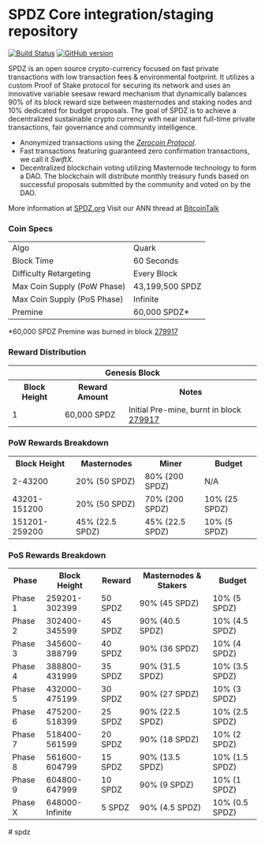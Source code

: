 SPDZ Core integration/staging repository
=====================================

[![Build Status](https://travis-ci.org/SPDZ-Project/SPDZ.svg?branch=master)](https://travis-ci.org/SPDZ-Project/SPDZ) [![GitHub version](https://badge.fury.io/gh/SPDZ-Project%2FSPDZ.svg)](https://badge.fury.io/gh/SPDZ-Project%2FSPDZ)

SPDZ is an open source crypto-currency focused on fast private transactions with low transaction fees & environmental footprint.  It utilizes a custom Proof of Stake protocol for securing its network and uses an innovative variable seesaw reward mechanism that dynamically balances 90% of its block reward size between masternodes and staking nodes and 10% dedicated for budget proposals. The goal of SPDZ is to achieve a decentralized sustainable crypto currency with near instant full-time private transactions, fair governance and community intelligence.
- Anonymized transactions using the [_Zerocoin Protocol_](http://www.SPDZ.org/zSPDZ).
- Fast transactions featuring guaranteed zero confirmation transactions, we call it _SwiftX_.
- Decentralized blockchain voting utilizing Masternode technology to form a DAO. The blockchain will distribute monthly treasury funds based on successful proposals submitted by the community and voted on by the DAO.

More information at [SPDZ.org](http://www.SPDZ.org) Visit our ANN thread at [BitcoinTalk](http://www.bitcointalk.org/index.php?topic=1262920)

### Coin Specs
<table>
<tr><td>Algo</td><td>Quark</td></tr>
<tr><td>Block Time</td><td>60 Seconds</td></tr>
<tr><td>Difficulty Retargeting</td><td>Every Block</td></tr>
<tr><td>Max Coin Supply (PoW Phase)</td><td>43,199,500 SPDZ</td></tr>
<tr><td>Max Coin Supply (PoS Phase)</td><td>Infinite</td></tr>
<tr><td>Premine</td><td>60,000 SPDZ*</td></tr>
</table>

*60,000 SPDZ Premine was burned in block [279917](http://www.presstab.pw/phpexplorer/SPDZ/block.php?blockhash=206d9cfe859798a0b0898ab00d7300be94de0f5469bb446cecb41c3e173a57e0)

### Reward Distribution

<table>
<th colspan=4>Genesis Block</th>
<tr><th>Block Height</th><th>Reward Amount</th><th>Notes</th></tr>
<tr><td>1</td><td>60,000 SPDZ</td><td>Initial Pre-mine, burnt in block <a href="http://www.presstab.pw/phpexplorer/SPDZ/block.php?blockhash=206d9cfe859798a0b0898ab00d7300be94de0f5469bb446cecb41c3e173a57e0">279917</a></td></tr>
</table>

### PoW Rewards Breakdown

<table>
<th>Block Height</th><th>Masternodes</th><th>Miner</th><th>Budget</th>
<tr><td>2-43200</td><td>20% (50 SPDZ)</td><td>80% (200 SPDZ)</td><td>N/A</td></tr>
<tr><td>43201-151200</td><td>20% (50 SPDZ)</td><td>70% (200 SPDZ)</td><td>10% (25 SPDZ)</td></tr>
<tr><td>151201-259200</td><td>45% (22.5 SPDZ)</td><td>45% (22.5 SPDZ)</td><td>10% (5 SPDZ)</td></tr>
</table>

### PoS Rewards Breakdown

<table>
<th>Phase</th><th>Block Height</th><th>Reward</th><th>Masternodes & Stakers</th><th>Budget</th>
<tr><td>Phase 1</td><td>259201-302399</td><td>50 SPDZ</td><td>90% (45 SPDZ)</td><td>10% (5 SPDZ)</td></tr>
<tr><td>Phase 2</td><td>302400-345599</td><td>45 SPDZ</td><td>90% (40.5 SPDZ)</td><td>10% (4.5 SPDZ)</td></tr>
<tr><td>Phase 3</td><td>345600-388799</td><td>40 SPDZ</td><td>90% (36 SPDZ)</td><td>10% (4 SPDZ)</td></tr>
<tr><td>Phase 4</td><td>388800-431999</td><td>35 SPDZ</td><td>90% (31.5 SPDZ)</td><td>10% (3.5 SPDZ)</td></tr>
<tr><td>Phase 5</td><td>432000-475199</td><td>30 SPDZ</td><td>90% (27 SPDZ)</td><td>10% (3 SPDZ)</td></tr>
<tr><td>Phase 6</td><td>475200-518399</td><td>25 SPDZ</td><td>90% (22.5 SPDZ)</td><td>10% (2.5 SPDZ)</td></tr>
<tr><td>Phase 7</td><td>518400-561599</td><td>20 SPDZ</td><td>90% (18 SPDZ)</td><td>10% (2 SPDZ)</td></tr>
<tr><td>Phase 8</td><td>561600-604799</td><td>15 SPDZ</td><td>90% (13.5 SPDZ)</td><td>10% (1.5 SPDZ)</td></tr>
<tr><td>Phase 9</td><td>604800-647999</td><td>10 SPDZ</td><td>90% (9 SPDZ)</td><td>10% (1 SPDZ)</td></tr>
<tr><td>Phase X</td><td>648000-Infinite</td><td>5 SPDZ</td><td>90% (4.5 SPDZ)</td><td>10% (0.5 SPDZ)</td></tr>
</table>
# spdz
